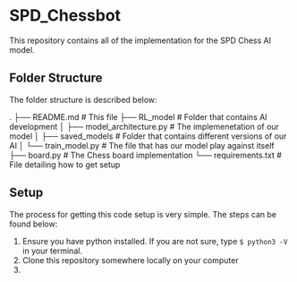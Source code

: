 # SPD_Chessbot

This repository contains all of the implementation for the SPD Chess AI model. 

## Folder Structure

The folder structure is described below:

.
├── README.md                   # This file
├── RL_model                    # Folder that contains AI development
│   ├── model_architecture.py   # The implemenetation of our model
│   ├── saved_models            # Folder that contains different versions of our AI
│   └── train_model.py          # The file that has our model play against itself
├── board.py                    # The Chess board implementation
└── requirements.txt            # File detailing how to get setup

## Setup

The process for getting this code setup is very simple. The steps can be found below:

1. Ensure you have python installed. If you are not sure, type `$ python3 -V` in your terminal.
2. Clone this repository somewhere locally on your computer
3. 

